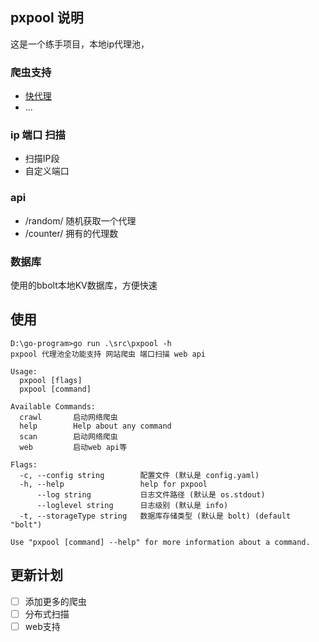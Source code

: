 ## pxpool 说明

这是一个练手项目，本地ip代理池，

### 爬虫支持

- [快代理](https://www.kuaidaili.com)
- ... 

### ip 端口 扫描

- 扫描IP段
- 自定义端口

### api

- /random/ 随机获取一个代理
- /counter/ 拥有的代理数

### 数据库

使用的bbolt本地KV数据库，方便快速

## 使用
```shell
D:\go-program>go run .\src\pxpool -h
pxpool 代理池全功能支持 网站爬虫 端口扫描 web api

Usage:
  pxpool [flags]
  pxpool [command]

Available Commands:
  crawl       启动网络爬虫
  help        Help about any command
  scan        启动网络爬虫
  web         启动web api等

Flags:
  -c, --config string        配置文件 (默认是 config.yaml)
  -h, --help                 help for pxpool
      --log string           日志文件路径 (默认是 os.stdout)
      --loglevel string      日志级别 (默认是 info)
  -t, --storageType string   数据库存储类型 (默认是 bolt) (default "bolt")

Use "pxpool [command] --help" for more information about a command.
```

## 更新计划

- [ ] 添加更多的爬虫
- [ ] 分布式扫描
- [ ] web支持
